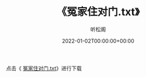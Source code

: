 ﻿---
title:  《冤家住对门.txt》
date:   2022-01-02T00:00:00+00:00
author: 听松阁
layout: post
permalink: /冤家住对门/
categories: 小说
tags: [小说]
---

点击《 [冤家住对门.txt](http://img.660000.xyz/bookstukust/book/bntxt/10/冤家住对门.txt)》进行下载